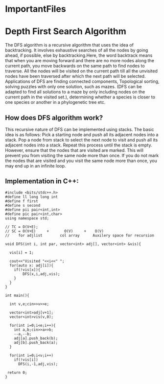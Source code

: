 # ImportantFiles
<h1>Depth First Search Algorithm</h1>
The DFS algorithm is a recursive algorithm that uses the idea of backtracking. It involves exhaustive searches of all the nodes by going ahead, if possible, else by backtracking.Here, the word backtrack means that when you are moving forward and there are no more nodes along the current path, you move backwards on the same path to find nodes to traverse. All the nodes will be visited on the current path till all the unvisited nodes have been traversed after which the next path will be selected.
Applications of DFS are finding connected components, Topological sorting, solving puzzles with only one solution, such as mazes. (DFS can be adapted to find all solutions to a maze by only including nodes on the current path in the visited set.), determining whether a species is closer to one species or another in a phylogenetic tree etc.

<h2>How does DFS algorithm work?</h2>
This recursive nature of DFS can be implemented using stacks. The basic idea is as follows:
Pick a starting node and push all its adjacent nodes into a stack. Pop a node from stack to select the next node to visit and push all its adjacent nodes into a stack.
Repeat this process until the stack is empty. However, ensure that the nodes that are visited are marked. This will prevent you from visiting the same node more than once. If you do not mark the nodes that are visited and you visit the same node more than once, you may end up in an infinite loop.

<h2>Implementation in C++: </h2>

```
#include <bits/stdc++.h>
#define ll long long int
#define f first
#define s second
#define pii pair<int,int>
#define pic pair<int,char>
using namespace std;

// TC = O(V+E);
// SC = O(V+E)     +       O(V)     +    O(V)
//    for adjlist        col array      Auxilery space for recursion

void DFS(int i, int par, vector<int> adj[], vector<int> &vis){

  vis[i] = 1;
  
  cout<<"Visited "<<i<<" ";
  for(auto x: adj[i]){
  	if(!vis[x]){
  		DFS(x,i,adj,vis);
  	}
  }
}

int main(){

  int v,e;cin>>v>>e;

  vector<int>adj[v+1];
  vector<int>vis(v,0);

  for(int i=0;i<e;i++){
    int a,b;cin>>a>>b;
    --a,--b;
    adj[a].push_back(b);
    adj[b].push_back(a);
  }
  
  for(int i=0;i<v;i++)
    if(!vis[i])
      DFS(i,-1,adj,vis);
    	
 return 0;
}

```

